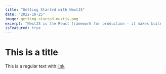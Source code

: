 ```yaml
---
title: "Getting Started with NextJS"
date: "2022-10-25"
image: getting-started-nextjs.png
excerpt: "NextJS is the React framework for production - it makes building fullstack React apps and sites a breeze and ships with built-in SSR."
isFeatured: true
---
```


# This is a title

This is a regular text with [link](https://google.com)
